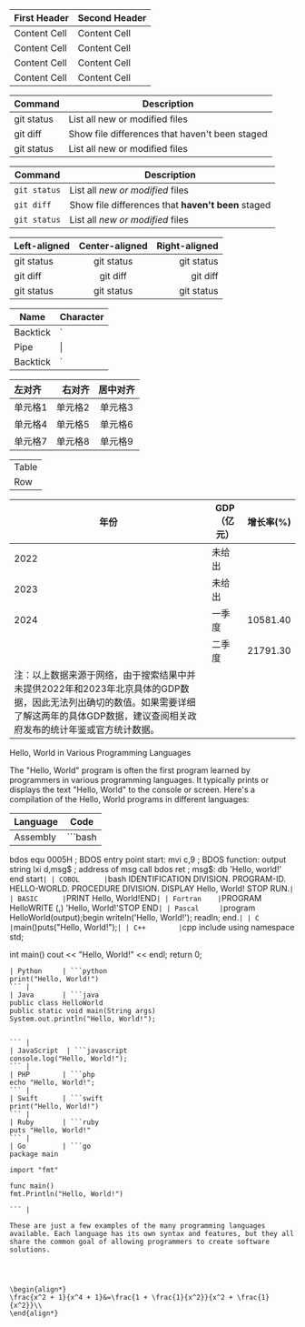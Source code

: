 
| First Header  | Second Header |
| ------------- | ------------- |
| Content Cell  | Content Cell  |
| Content Cell  | Content Cell  |
| Content Cell  | Content Cell  |
| Content Cell  | Content Cell  |


| Command | Description |
| --- | --- |
| git status | List all new or modified files |
| git diff | Show file differences that haven't been staged |
| git status | List all new or modified files |


| Command | Description |
| --- | --- |
| `git status` | List all *new or modified* files |
| `git diff` | Show file differences that **haven't been** staged |
| `git status` | List all *new or modified* files |


| Left-aligned | Center-aligned | Right-aligned |
| :---         |     :---:      |          ---: |
| git status   | git status     | git status    |
| git diff     | git diff       | git diff      |
| git status   | git status     | git status    |


| Name     | Character |
| ---      | ---       |
| Backtick | `         |
| Pipe     | \|        |
| Backtick | `         |


| 左对齐  | 右对齐   | 居中对齐 |
|:-------|--------:|:-------:|
| 单元格1 | 单元格2 | 单元格3 |
| 单元格4 | 单元格5 | 单元格6 |
| 单元格7 | 单元格8 | 单元格9 |

<table>
  <tr>
    <td>Table</td>
  </tr>
  <tr>
    <td>Row</td>
  </tr>
</table>



| 年份 | GDP（亿元） | 增长率(%) |
| ---- | ---------- | -------- |
| 2022 | 未给出    |          |
| 2023 | 未给出    |          |
| 2024 | 一季度    | 10581.40 |
|      | 二季度    | 21791.30 |
| 注：以上数据来源于网络，由于搜索结果中并未提供2022年和2023年北京具体的GDP数据，因此无法列出确切的数值。如果需要详细了解这两年的具体GDP数据，建议查阅相关政府发布的统计年鉴或官方统计数据。 |




 Hello, World in Various Programming Languages

The "Hello, World" program is often the first program learned by programmers in various programming languages. It typically prints or displays the text "Hello, World" to the console or screen. Here's a compilation of the Hello, World programs in different languages:

| Language    | Code |
| ---- | ---------- |
| Assembly    | ```bash
bdos equ 0005H
; BDOS entry point
start:
mvi c,9
; BDOS function: output string
lxi d,msg$
; address of msg
call bdos
ret
;
msg$:
db 'Hello, world!'
end
start``` |
| COBOL      | ```bash
IDENTIFICATION DIVISION.
PROGRAM-ID. HELLO-WORLD.
PROCEDURE DIVISION.
DISPLAY Hello, World!
STOP RUN.``` |
| BASIC      | ```PRINT Hello, World!END``` |
| Fortran    | ```PROGRAM HelloWRITE (,) 'Hello, World!'STOP END``` |
| Pascal     | ```program HelloWorld(output);begin writeln('Hello, World!'); readln; end.``` |
| C          | ```main()puts("Hello, World!");``` |
| C++        | ```cpp
include <iostream>
using namespace std;

int main() 
cout << "Hello, World!" << endl;
return 0;
 ``` |
| Python     | ```python
print("Hello, World!")
``` |
| Java       | ```java
public class HelloWorld 
public static void main(String args) 
System.out.println("Hello, World!");


``` |
| JavaScript  | ```javascript
console.log("Hello, World!");
``` |
| PHP        | ```php
echo "Hello, World!";
``` |
| Swift      | ```swift
print("Hello, World!")
``` |
| Ruby       | ```ruby
puts "Hello, World!"
``` |
| Go         | ```go
package main

import "fmt"

func main() 
fmt.Println("Hello, World!")

``` |

These are just a few examples of the many programming languages available. Each language has its own syntax and features, but they all share the common goal of allowing programmers to create software solutions.  




\begin{align*}
\frac{x^2 + 1}{x^4 + 1}&=\frac{1 + \frac{1}{x^2}}{x^2 + \frac{1}{x^2}}\\
\end{align*}











